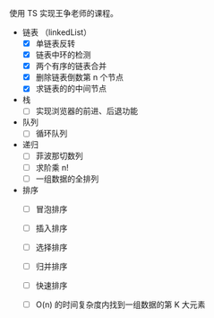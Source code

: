 使用 TS 实现王争老师的课程。

- 链表 （linkedList）
  - [x] 单链表反转
  - [x] 链表中环的检测
  - [x] 两个有序的链表合并
  - [x] 删除链表倒数第 n 个节点
  - [x] 求链表的的中间节点

- 栈
  - [ ] 实现浏览器的前进、后退功能

- 队列
  - [ ] 循环队列

- 递归
  - [ ] 菲波那切数列
  - [ ] 求阶乘 n!
  - [ ] 一组数据的全排列 

- 排序
  - [ ] 冒泡排序
  - [ ] 插入排序
  - [ ] 选择排序
  - [ ] 归并排序
  - [ ] 快速排序
  - [ ] O(n) 的时间复杂度内找到一组数据的第 K 大元素


